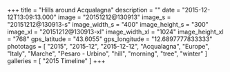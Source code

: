 +++
title = "Hills around Acqualagna"
description = ""
date = "2015-12-12T13:09:13.000"
image = "20151212@130913"
image_s = "20151212@130913-s"
image_width_s = "400"
image_height_s = "300"
image_xl = "20151212@130913-xl"
image_width_xl = "1024"
image_height_xl = "768"
gps_latitude = "43.6055"
gps_longitude = "12.6897777833333"
phototags = [ "2015", "2015-12", "2015-12-12", "Acqualagna", "Europe", "Italy", "Marche", "Pesaro - Urbino", "hill", "morning", "tree", "winter" ]
galleries = [ "2015 Timeline" ]
+++
